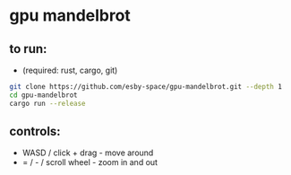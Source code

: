 # gpu mandelbrot

## to run:
- (required: rust, cargo, git)

```bash
git clone https://github.com/esby-space/gpu-mandelbrot.git --depth 1
cd gpu-mandelbrot
cargo run --release
```

## controls:
- WASD / click + drag - move around
- = / - / scroll wheel - zoom in and out

